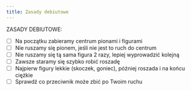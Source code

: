 ```yaml
---
title: Zasady debiutowe
---
```


ZASADY DEBIUTOWE:
* [ ] Na początku zabieramy centrum pionami i figurami
* [ ] Nie ruszamy się pionem, jeśli nie jest to ruch do centrum
* [ ] Nie ruszamy się tą sama figura 2 razy, lepiej wyprowadzić kolejną
* [ ] Zawsze staramy się szybko robić roszadę
* [ ] Najpierw figury lekkie (skoczek, goniec), później roszada i na końcu ciężkie
* [ ] Sprawdź co przeciwnik może zbić po Twoim ruchu
